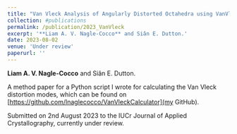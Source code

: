 ```yaml
---
title: "Van Vleck Analysis of Angularly Distorted Octahedra using VanVleckCalculator"
collection: #publications
permalink: /publication/2023_VanVleck
excerpt: '**Liam A. V. Nagle-Cocco** and Siân E. Dutton.'
date: 2023-08-02
venue: 'Under review'
paperurl: ''
---
```

**Liam A. V. Nagle-Cocco** and Siân E. Dutton.

A method paper for a Python script I wrote for calculating the Van Vleck distortion modes, which can be found on [https://github.com/lnaglecocco/VanVleckCalculator](my GitHub).

Submitted on 2nd August 2023 to the IUCr Journal of Applied Crystallography, currently under review.